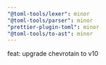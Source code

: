 ```yaml
---
"@toml-tools/lexer": minor
"@toml-tools/parser": minor
"prettier-plugin-toml": minor
"@toml-tools/to-ast": minor
---
```


feat: upgrade chevrotain to v10
